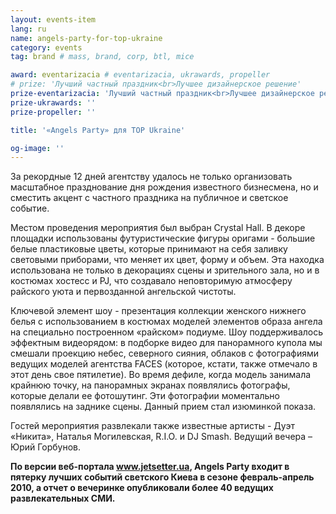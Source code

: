 ```yaml
---
layout: events-item
lang: ru
name: angels-party-for-top-ukraine
category: events
tag: brand # mass, brand, corp, btl, mice

award: eventarizacia # eventarizacia, ukrawards, propeller
# prize: 'Лучший частный праздник<br>Лучшее дизайнерское решение'
prize-eventarizacia: 'Лучший частный праздник<br>Лучшее дизайнерское решение'
prize-ukrawards: ''
prize-propeller: ''

title: '«Angels Party» для TOP Ukraine'

og-image: ''
---
```


За рекордные 12 дней агентству удалось не только организовать масштабное празднование дня рождения известного бизнесмена, но и сместить акцент с частного праздника на публичное и светское событие.

Местом проведения мероприятия был выбран Crystal Hall. В декоре площадки использованы футуристические фигуры оригами - большие белые пластиковые цветы, которые принимают на себя заливку световыми приборами, что меняет их цвет, форму и объем. Эта находка использована не только в декорациях сцены и зрительного зала, но и в костюмах хостесс и PJ, что создавало неповторимую атмосферу райского уюта и первозданной ангельской чистоты.

Ключевой элемент шоу - презентация коллекции женского нижнего белья с использованием в костюмах моделей элементов образа ангела на специально построенном «райском» подиуме. Шоу  поддерживалось эффектным видеорядом: в подборке видео для панорамного купола мы смешали проекцию небес, северного сияния, облаков  с фотографиями ведущих моделей агентства FACES (которое, кстати, также отмечало в этот день свое пятилетие). Во время дефиле, когда модель занимала крайнюю точку, на панорамных экранах появлялись фотографы, которые делали ее фотошутинг. Эти фотографии моментально появлялись на заднике сцены. Данный прием стал изюминкой показа.

Гостей мероприятия развлекали также известные артисты -  Дуэт «Никита», Наталья Могилевская, R.I.O. и DJ Smash. Ведущий вечера – Юрий Горбунов.

<b>По версии веб-портала www.jetsetter.ua, Angels Party входит в пятерку лучших событий светского Киева в сезоне февраль-апрель 2010, а отчет о вечеринке опубликовали более 40 ведущих развлекательных СМИ.</b>
